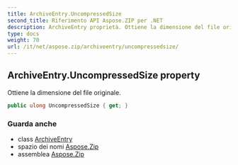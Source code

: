 ```yaml
---
title: ArchiveEntry.UncompressedSize
second_title: Riferimento API Aspose.ZIP per .NET
description: ArchiveEntry proprietà. Ottiene la dimensione del file originale.
type: docs
weight: 70
url: /it/net/aspose.zip/archiveentry/uncompressedsize/
---
```

## ArchiveEntry.UncompressedSize property

Ottiene la dimensione del file originale.

```csharp
public ulong UncompressedSize { get; }
```

### Guarda anche

* class [ArchiveEntry](../)
* spazio dei nomi [Aspose.Zip](../../archiveentry/)
* assemblea [Aspose.Zip](../../../)



